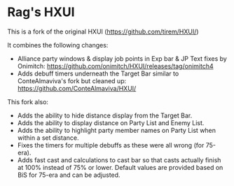 # Rag's HXUI

This is a fork of the original HXUI (https://github.com/tirem/HXUI/)

It combines the following changes:

- Alliance party windows & display job points in Exp bar & JP Text fixes by Onimitch: https://github.com/onimitch/HXUI/releases/tag/onimitch4
- Adds debuff timers underneath the Target Bar similar to ConteAlmaviva's fork but cleaned up: https://github.com/ConteAlmaviva/HXUI/

This fork also:

- Adds the ability to hide distance display from the Target Bar.
- Adds the ability to display distance on Party List and Enemy List.
- Adds the ability to highlight party member names on Party List when within a set distance.
- Fixes the timers for multiple debuffs as these were all wrong (for 75-era).
- Adds fast cast and calculations to cast bar so that casts actually finish at 100% instead of 75% or lower. Default values are provided based on BiS for 75-era and can be adjusted.
